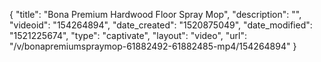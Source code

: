 {
    "title": "Bona Premium Hardwood Floor Spray Mop",
    "description": "",
    "videoid": "154264894",
    "date_created": "1520875049",
    "date_modified": "1521225674",
    "type": "captivate",
    "layout": "video",
    "url": "\/v\/bonapremiumspraymop-61882492-61882485-mp4\/154264894"
}